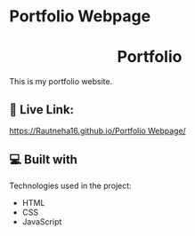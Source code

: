 # Portfolio Webpage 

<h1 align="center" id="title">Portfolio</h1>

<p id="description">This is my portfolio website.</p>

<h2>🚀 Live Link:</h2>

[https://Rautneha16.github.io/Portfolio Webpage/](https://Rautneha16.github.io.Portfolio_Webpage/)

  
  
<h2>💻 Built with</h2>

Technologies used in the project:

*   HTML
*   CSS
*   JavaScript
